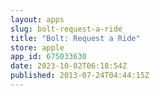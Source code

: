 ```yaml
---
layout: apps
slug: bolt-request-a-ride
title: "Bolt: Request a Ride"
store: apple
app_id: 675033630
date: 2023-10-02T06:18:54Z
published: 2013-07-24T04:44:15Z
---
```

